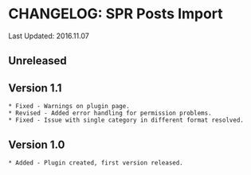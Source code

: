 # CHANGELOG: SPR Posts Import #

Last Updated: 2016.11.07

## Unreleased ##
	

## Version 1.1 ##
	* Fixed - Warnings on plugin page.
	* Revised - Added error handling for permission problems.
	* Fixed - Issue with single category in different format resolved.
	

## Version 1.0 ##
	* Added - Plugin created, first version released.
	
